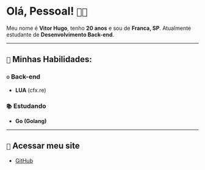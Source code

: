 # Olá, Pessoal! `👋🏽`

Meu nome é **Vitor Hugo**, tenho **20 anos** e sou de **Franca, SP**. Atualmente estudante de **Desenvolvimento Back-end**.

---

## `🎯` Minhas Habilidades:

### `⚙️` Back-end
- **LUA** (cfx.re)

### `📚` Estudando
- **Go (Golang)**

---
## `🤝` Acessar meu site
- [GitHub](https://github.com/uvitordev)

